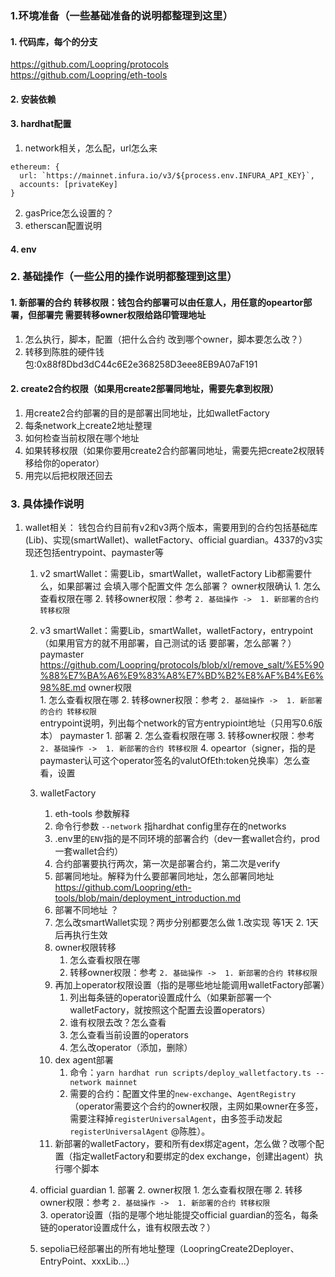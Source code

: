 ### 1.环境准备（一些基础准备的说明都整理到这里）
#### 1. 代码库，每个的分支
https://github.com/Loopring/protocols   
https://github.com/Loopring/eth-tools
#### 2. 安装依赖
#### 3. hardhat配置
1. network相关，怎么配，url怎么来
```
ethereum: {
  url: `https://mainnet.infura.io/v3/${process.env.INFURA_API_KEY}`,
  accounts: [privateKey]
}
```
2. gasPrice怎么设置的？
3. etherscan配置说明
#### 4. env

### 2. 基础操作（一些公用的操作说明都整理到这里）
#### 1. 新部署的合约 转移权限：钱包合约部署可以由任意人，用任意的opeartor部署，但部署完 需要转移owner权限给路印管理地址
   1. 怎么执行，脚本，配置（把什么合约 改到哪个owner，脚本要怎么改？）
   2. 转移到陈胜的硬件钱包:0x88f8Dbd3dC44c6E2e368258D3eee8EB9A07aF191
#### 2. create2合约权限（如果用create2部署同地址，需要先拿到权限） 
   1. 用create2合约部署的目的是部署出同地址，比如walletFactory
   2. 每条network上create2地址整理
   3. 如何检查当前权限在哪个地址
   4. 如果转移权限（如果你要用create2合约部署同地址，需要先把create2权限转移给你的operator）
   5. 用完以后把权限还回去
### 3. 具体操作说明
   1. wallet相关：
       钱包合约目前有v2和v3两个版本，需要用到的合约包括基础库(Lib)、实现(smartWallet)、walletFactory、official guardian。4337的v3实现还包括entrypoint、paymaster等
       1. v2 smartWallet：需要Lib，smartWallet，walletFactory
           Lib都需要什么，如果部署过 会填入哪个配置文件
           怎么部署？
           owner权限确认
              1. 怎么查看权限在哪
              2. 转移owner权限：参考 `2. 基础操作 ->  1. 新部署的合约 转移权限`
       2. v3 smartWallet：需要Lib，smartWallet，walletFactory，entrypoint（如果用官方的就不用部署，自己测试的话 要部署，怎么部署？）paymaster
            https://github.com/Loopring/protocols/blob/xl/remove_salt/%E5%90%88%E7%BA%A6%E9%83%A8%E7%BD%B2%E8%AF%B4%E6%98%8E.md
           owner权限        
               1. 怎么查看权限在哪
               2. 转移owner权限：参考 `2. 基础操作 ->  1. 新部署的合约 转移权限`   
            entrypoint说明，列出每个network的官方entrypioint地址（只用写0.6版本）
            paymaster
               1. 部署
               2. 怎么查看权限在哪
               3. 转移owner权限：参考 `2. 基础操作 ->  1. 新部署的合约 转移权限`
               4. opeartor（signer，指的是paymaster认可这个operator签名的valutOfEth:token兑换率）怎么查看，设置
           
       3. walletFactory
          1. eth-tools 参数解释
            1. 命令行参数 `--network` 指hardhat config里存在的networks
            2. .env里的`ENV`指的是不同环境的部署合约（dev一套wallet合约，prod一套wallet合约）
            3. 合约部署要执行两次，第一次是部署合约，第二次是verify
          2. 部署同地址。解释为什么要部署同地址，怎么部署同地址 https://github.com/Loopring/eth-tools/blob/main/deployment_introduction.md
          3. 部署不同地址 ？
          4. 怎么改smartWallet实现？两步分别都要怎么做 1.改实现 等1天 2. 1天后再执行生效 
          5. owner权限转移
               1. 怎么查看权限在哪
               2. 转移owner权限：参考 `2. 基础操作 ->  1. 新部署的合约 转移权限`
          6. 再加上operator权限设置（指的是哪些地址能调用walletFactory部署）
               1. 列出每条链的operator设置成什么（如果新部署一个walletFactory，就按照这个配置去设置operators）
               2. 谁有权限去改？怎么查看
               3. 怎么查看当前设置的operators
               4. 怎么改operator（添加，删除）
          7. dex agent部署
               1. 命令：`yarn hardhat run scripts/deploy_walletfactory.ts --network mainnet` 
               2. 需要的合约：配置文件里的`new-exchange`、`AgentRegistry`（operator需要这个合约的owner权限，主网如果owner在多签，需要注释掉`registerUniversalAgent`，由多签手动发起`registerUniversalAgent` @陈胜）。
          8. 新部署的walletFactory，要和所有dex绑定agent，怎么做？改哪个配置（指定walletFactory和要绑定的dex exchange，创建出agent）执行哪个脚本
       4. official guardian
               1. 部署
               2. owner权限
                  1. 怎么查看权限在哪
                  2. 转移owner权限：参考 `2. 基础操作 ->  1. 新部署的合约 转移权限`  
              3. operator设置（指的是哪个地址能提交official guardian的签名，每条链的operator设置成什么，谁有权限去改？）
       5. sepolia已经部署出的所有地址整理（LoopringCreate2Deployer、EntryPoint、xxxLib...）
